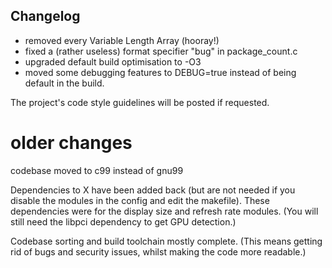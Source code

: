 ## Changelog

- removed every Variable Length Array (hooray!)
- fixed a (rather useless) format specifier "bug" in package_count.c 
- upgraded default build optimisation to -O3
- moved some debugging features to DEBUG=true instead of being default in the build.

The project's code style guidelines will be posted if requested.

# older changes

codebase moved to c99 instead of gnu99

Dependencies to X have been added back (but are not needed if you disable the modules in the config and edit the makefile).
These dependencies were for the display size and refresh rate modules. (You will still need the libpci dependency to get GPU detection.)

Codebase sorting and build toolchain mostly complete. (This means getting rid of bugs and security issues, 
whilst making the code more readable.)
